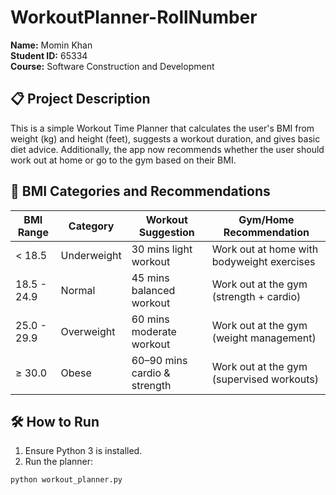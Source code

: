 # WorkoutPlanner-RollNumber

**Name:** Momin Khan  
**Student ID:** 65334  
**Course:** Software Construction and Development  

## 📋 Project Description

This is a simple Workout Time Planner that calculates the user's BMI from weight (kg) and height (feet), suggests a workout duration, and gives basic diet advice. Additionally, the app now recommends whether the user should work out at home or go to the gym based on their BMI.

## 🧠 BMI Categories and Recommendations

| BMI Range     | Category     | Workout Suggestion                  | Gym/Home Recommendation            |
|---------------|--------------|-------------------------------------|------------------------------------|
| < 18.5        | Underweight  | 30 mins light workout               | Work out at home with bodyweight exercises |
| 18.5 - 24.9   | Normal       | 45 mins balanced workout            | Work out at the gym (strength + cardio) |
| 25.0 - 29.9   | Overweight   | 60 mins moderate workout            | Work out at the gym (weight management) |
| ≥ 30.0        | Obese        | 60–90 mins cardio & strength        | Work out at the gym (supervised workouts) |

## 🛠️ How to Run

1. Ensure Python 3 is installed.
2. Run the planner:

```bash
python workout_planner.py
